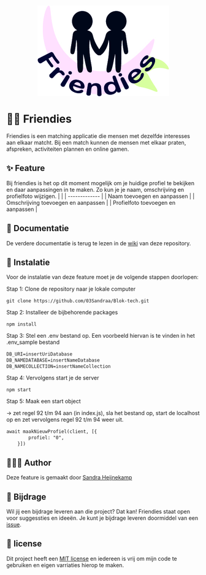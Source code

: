 <p align="center">
  <img src="public/wiki-fotos/friendiesLogo.jpg">
</p>

# 👋🏻 Friendies
Friendies is een matching applicatie die mensen met dezelfde interesses aan elkaar matcht. Bij een match kunnen de mensen met elkaar praten, afspreken, activiteiten plannen en online gamen. 

## ✨ Feature
Bij friendies is het op dit moment mogelijk om je huidige profiel te bekijken en daar aanpassingen in te maken. Zo kun je je naam, omschrijving en profielfoto wijzigen.
|  |
| ------------- |
| Naam toevoegen en aanpassen | 
| Omschrijving toevoegen en aanpassen |
| Profielfoto toevoegen en aanpassen |

## 📝 Documentatie
De verdere documentatie is terug te lezen in de [wiki](https://github.com/03Sandraa/Blok-tech/wiki) van deze repository. 


## 🔧 Instalatie
Voor de instalatie van deze feature moet je de volgende stappen doorlopen:

Stap 1: Clone de repository naar je lokale computer
```
git clone https://github.com/03Sandraa/Blok-tech.git
```

Stap 2: Installeer de bijbehorende packages
```
npm install
```

Stap 3: Stel een .env bestand op. Een voorbeeld hiervan is te vinden in het .env_sample bestand
```
DB_URI=insertUriDatabase
DB_NAMEDATABASE=insertNameDatabase
DB_NAMECOLLECTION=insertNameCollection
```

Stap 4: Vervolgens start je de server
```
npm start
```

Stap 5: Maak een start object 

-> zet regel 92 t/m 94 aan (in index.js), sla het bestand op, start de localhost op en zet vervolgens regel 92 t/m 94 weer uit.
```
await maakNieuwProfiel(client, [{
        profiel: "0",
    }])
```
## 👩🏻‍💻 Author
Deze feature is gemaakt door [Sandra Heijnekamp](https://github.com/03Sandraa)

## 👥 Bijdrage
Wil jij een bijdrage leveren aan die project? Dat kan! Friendies staat open voor suggessties en ideeën. Je kunt je bijdrage leveren doormiddel van een [issue](https://github.com/03Sandraa/Blok-tech/issues).

## 📄 license
Dit project heeft een [MIT license](https://github.com/03Sandraa/Blok-tech/blob/main/LICENSE.md) en iedereen is vrij om mijn code te gebruiken en eigen varriaties hierop te maken.
